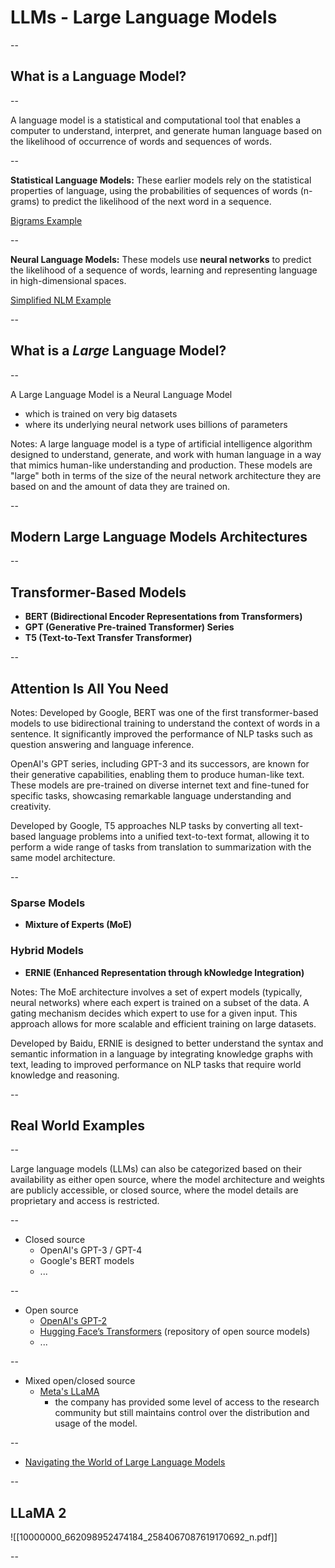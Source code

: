 # LLMs - Large Language Models

--

## What is a Language Model?

--

A language model is a statistical and computational tool that enables a computer to understand, interpret, and generate human language based on the likelihood of occurrence of words and sequences of words. 

--

**Statistical Language Models:** These earlier models rely on the statistical properties of language, using the probabilities of sequences of words (n-grams) to predict the likelihood of the next word in a sequence.

[Bigrams Example](https://colab.research.google.com/drive/1ikJuNYOOliuy8tTl9csKuWDlVdHJhVQg?usp=sharing)

--

**Neural Language Models:** These models use **neural networks** to predict the likelihood of a sequence of words, learning and representing language in high-dimensional spaces. 

[Simplified NLM Example](https://colab.research.google.com/drive/1ON9CO6LUtX1mbDmYIq3Pt5mSqoxzGxPr?usp=sharing)

--

## What is a *Large* Language Model?

--

A Large Language Model is a Neural Language Model
- which is trained on very big datasets 
- where its underlying neural network uses billions of parameters

Notes:
A large language model is a type of artificial intelligence algorithm designed to understand, generate, and work with human language in a way that mimics human-like understanding and production. These models are "large" both in terms of the size of the neural network architecture they are based on and the amount of data they are trained on.

--

## Modern Large Language Models Architectures

--

## Transformer-Based Models

- **BERT (Bidirectional Encoder Representations from Transformers)**
- **GPT (Generative Pre-trained Transformer) Series**
- **T5 (Text-to-Text Transfer Transformer)**

--

<!-- .slide: class="align-center" -->

## Attention Is All You Need

<div class="pdf"><!-- { "pdf": "assets/1706.03762.pdf" } --></div>

Notes: 
Developed by Google, BERT was one of the first transformer-based models to use bidirectional training to understand the context of words in a sentence. It significantly improved the performance of NLP tasks such as question answering and language inference.

OpenAI's GPT series, including GPT-3 and its successors, are known for their generative capabilities, enabling them to produce human-like text. These models are pre-trained on diverse internet text and fine-tuned for specific tasks, showcasing remarkable language understanding and creativity.

Developed by Google, T5 approaches NLP tasks by converting all text-based language problems into a unified text-to-text format, allowing it to perform a wide range of tasks from translation to summarization with the same model architecture.

--

### Sparse Models

- **Mixture of Experts (MoE)**

### Hybrid Models

- **ERNIE (Enhanced Representation through kNowledge Integration)**

Notes:
The MoE architecture involves a set of expert models (typically, neural networks) where each expert is trained on a subset of the data. A gating mechanism decides which expert to use for a given input. This approach allows for more scalable and efficient training on large datasets.

Developed by Baidu, ERNIE is designed to better understand the syntax and semantic information in a language by integrating knowledge graphs with text, leading to improved performance on NLP tasks that require world knowledge and reasoning.


--

## Real World Examples

--

Large language models (LLMs) can also be categorized based on their availability as either open source, where the model architecture and weights are publicly accessible, or closed source, where the model details are proprietary and access is restricted.

--

- Closed source
	- OpenAI's GPT-3 / GPT-4
	- Google's BERT models
	- ...

--

- Open source
	- [OpenAI's GPT-2](https://github.com/openai/gpt-2)
	- [Hugging Face’s Transformers](https://huggingface.co/) (repository of open source models)
	- ...

--

- Mixed open/closed source
	- [Meta's LLaMA](https://github.com/Meta-Llama/llama)
		- the company has provided some level of access to the research community but still maintains control over the distribution and usage of the model.
	
--

- [Navigating the World of Large Language Models](https://www.bentoml.com/blog/navigating-the-world-of-large-language-models)

--

## LLaMA 2

![[10000000_662098952474184_2584067087619170692_n.pdf]]

--

